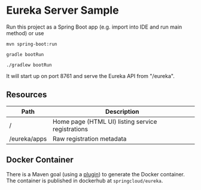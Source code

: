 # Eureka Server Sample

Run this project as a Spring Boot app (e.g. import into IDE and run main method) or use 
```
mvn spring-boot:run
```
```
gradle bootRun
```
```
./gradlew bootRun
```
It will start up on port 8761 and serve the Eureka API from "/eureka".

## Resources

| Path             | Description  |
|------------------|--------------|
| /                        | Home page (HTML UI) listing service registrations          |
| /eureka/apps         | Raw registration metadata |

## Docker Container

There is a Maven goal (using a [plugin](https://github.com/spring-cloud-samples/eureka/blob/feature/docker/pom.xml#L48)) to 
generate the Docker container. The container is published in dockerhub at `springcloud/eureka`.

